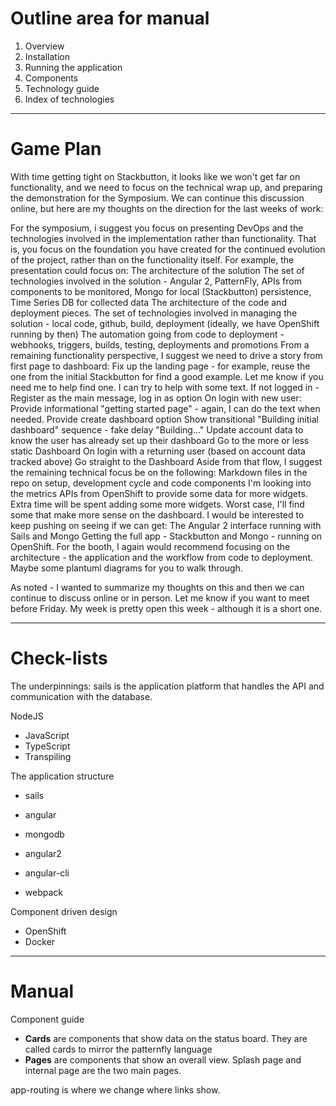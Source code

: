 # Outline area for manual

1. Overview
2. Installation
3. Running the application
4. Components
5. Technology guide
7. Index of technologies

---------------------------------

# Game Plan

With time getting tight on Stackbutton, it looks like we won't get far on functionality, and we need to focus on the technical wrap up, and preparing the demonstration for the Symposium. We can continue this discussion online, but here are my thoughts on the direction for the last weeks of work:

For the symposium, i suggest you focus on presenting DevOps and the technologies involved in the implementation rather than functionality. That is, you focus on the foundation you have created for the continued evolution of the project, rather than on the functionality itself.  For example, the presentation could focus on:
The architecture of the solution
The set of technologies involved in the solution - Angular 2, PatternFly, APIs from components to be monitored, Mongo for local (Stackbutton) persistence, Time Series DB for collected data
The architecture of the code and deployment pieces.
The set of technologies involved in managing the solution - local code, github, build, deployment (ideally, we have OpenShift running by then)
The automation going from code to deployment - webhooks, triggers, builds, testing, deployments and promotions
From a remaining functionality perspective, I suggest we need to drive a story from first page to dashboard:
Fix up the landing page - for example, reuse the one from the initial Stackbutton for find a good example.  Let me know if you need me to help find one.  I can try to help with some text.
If not logged in - Register as the main message, log in as option
On login with new user:
Provide informational "getting started page" - again, I can do the text when needed.
Provide create dashboard option
Show transitional "Building initial dashboard" sequence - fake delay "Building..."
Update account data to know the user has already set up their dashboard
Go to the more or less static Dashboard
On login with a returning user (based on account data tracked above)
Go straight to the Dashboard
Aside from that flow, I suggest the remaining technical focus be on the following:
Markdown files in the repo on setup, development cycle and code components
I'm looking into the metrics APIs from OpenShift to provide some data for more widgets.  Extra time will be spent adding some more widgets.  Worst case, I'll find some that make more sense on the dashboard.
I would be interested to keep pushing on seeing if we can get:
The Angular 2 interface running with Sails and Mongo
Getting the full app - Stackbutton and Mongo - running on OpenShift.
For the booth, I again would recommend focusing on the architecture - the application and the workflow from code to deployment. Maybe some plantuml diagrams for you to walk through.

As noted - I wanted to summarize my thoughts on this and then we can continue to discuss online or in person.  Let me know if you want to meet before Friday.  My week is pretty open this week - although it is a short one.


---------------------------------
# Check-lists

The underpinnings: sails is the application platform that handles the API and communication with the database.

NodeJS

- JavaScript
- TypeScript
- Transpiling

The application structure

- sails
- angular
- mongodb

- angular2
- angular-cli
- webpack


Component driven design

- OpenShift
- Docker

---------------------------------

# Manual

Component guide
	
- **Cards** are components that show data on the status board. They are called cards to mirror the patternfly language
- **Pages** are components that show an overall view. Splash page and internal page are the two main pages.

app-routing is where we change where links show.